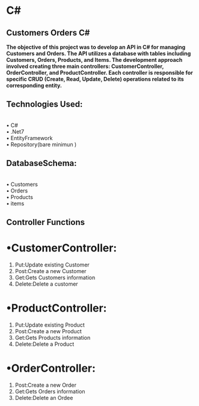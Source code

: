 # C#
## Customers Orders C#

**The objective of this project was to develop an API in C# for 
managing Customers and Orders. The API utilizes a 
database with tables including Customers, Orders, 
Products, and Items. The development approach involved 
creating three main controllers: CustomerController, 
OrderController, and ProductController. Each controller is 
responsible for specific CRUD (Create, Read, Update, 
Delete) operations related to its corresponding entity.**

## Technologies Used:

<br> 
• C#
<br>
• .Net7
<br>
• EntityFramework
<br>
• Repository(bare minimun )

## DatabaseSchema:
<br>
• Customers
<br>
• Orders
<br>
• Products
<br>
• items

## Controller Functions

# •CustomerController:
 1. Put:Update existing Customer
 2. Post:Create a new Customer
 3. Get:Gets Customers information
 4. Delete:Delete a customer
# •ProductController:
 1. Put:Update existing Product
 2. Post:Create a new Product
 3. Get:Gets Products information
 4. Delete:Delete a Product
# •OrderController: 
 1. Post:Create a new Order
 2. Get:Gets Orders information
 3. Delete:Delete an Ordee
